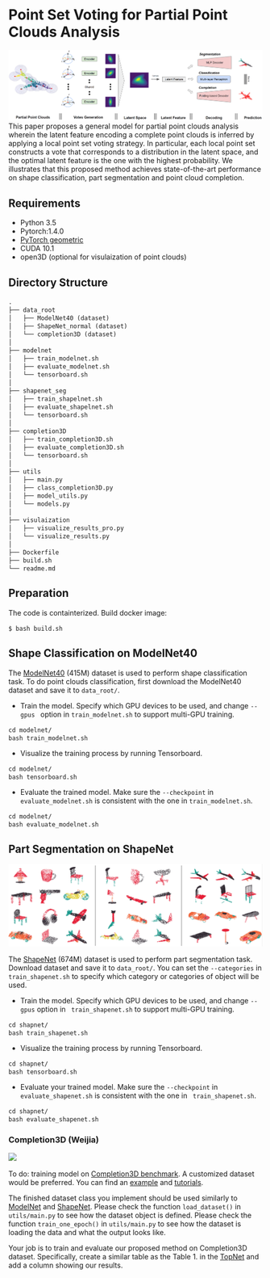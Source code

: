 __Point Set Voting for Partial Point Clouds Analysis__
===

![](figures/architectures.png)
This paper proposes a general model for partial point clouds analysis wherein the
latent feature encoding a complete point clouds is inferred by applying a local
point set voting strategy. In particular, each local point set constructs a vote
that corresponds to a distribution in the latent space, and the optimal latent
feature is the one with the highest probability. We illustrates that this proposed
method achieves state-of-the-art performance on shape classification, part segmentation
and point cloud completion.


## Requirements
- Python 3.5
- Pytorch:1.4.0
- [PyTorch geometric](https://pytorch-geometric.readthedocs.io/en/latest/notes/installation.html)
- CUDA 10.1
- open3D (optional for visulaization of point clouds)

## Directory Structure

```
.
├── data_root
│   ├── ModelNet40 (dataset)
│   ├── ShapeNet_normal (dataset)
│   └── completion3D (dataset)
│
├── modelnet
│   ├── train_modelnet.sh
│   ├── evaluate_modelnet.sh
│   └── tensorboard.sh
│
├── shapenet_seg
│   ├── train_shapelnet.sh
│   ├── evaluate_shapelnet.sh
│   └── tensorboard.sh
│
├── completion3D
│   ├── train_completion3D.sh
│   ├── evaluate_completion3D.sh
│   └── tensorboard.sh
│
├── utils
│   ├── main.py
│   ├── class_completion3D.py
│   ├── model_utils.py
│   └── models.py
│
├── visulaization
│   ├── visualize_results_pro.py
│   └── visualize_results.py
│
├── Dockerfile
├── build.sh
└── readme.md
```


## Preparation
The code is containterized. Build docker image:
```
$ bash build.sh
```

## Shape Classification on ModelNet40
The [ModelNet40](http://modelnet.cs.princeton.edu/ModelNet40.zip) (415M) dataset
is used to perform shape classification task. To do point clouds classification,
first download the ModelNet40 dataset and save it to `data_root/`.

+ Train the model. Specify which GPU devices to be used, and change `--gpus `
option in `train_modelnet.sh` to support multi-GPU training.
```shell
cd modelnet/
bash train_modelnet.sh
```

+ Visualize the training process by running Tensorboard.
```shell
cd modelnet/
bash tensorboard.sh
```

+ Evaluate the trained model. Make sure the `--checkpoint` in `evaluate_modelnet.sh`
is consistent with the one in `train_modelnet.sh`.
```shell
cd modelnet/
bash evaluate_modelnet.sh
```

## Part Segmentation on ShapeNet

![](figures/part_segmentation.png)

The [ShapeNet](https://shapenet.cs.stanford.edu/media/shapenetcore_partanno_segmentation_benchmark_v0_normal.zip)
(674M) dataset is used to perform part segmentation task. Download dataset and
save it to `data_root/`. You can set the `--categories` in ` train_shapenet.sh` to
specify which category or categories of object will be used.

+ Train the model. Specify which GPU devices to be used, and change `--gpus` option
in ` train_shapenet.sh` to support multi-GPU training.
```shell
cd shapnet/
bash train_shapenet.sh
```

+ Visualize the training process by running Tensorboard.
```shell
cd shapnet/
bash tensorboard.sh
```

+ Evaluate your trained model. Make sure the `--checkpoint` in `evaluate_shapenet.sh`
is consistent with the one in ` train_shapenet.sh`.
```shell
cd shapnet/
bash evaluate_shapenet.sh
```

<!-- + Visualize sample completion results. After evaluation sample completion results are saved in `shapnet/checkpoint/{model_name}/eval_sample_results/`. The results can be visualized by running:
```shell
cd visulaization/
python3 visualize_results_pro.py
``` -->



### Completion3D (Weijia)

![](figures/completion.png)

To do: training model on [Completion3D benchmark](https://completion3d.stanford.edu/).
A customized dataset would be preferred. You can find an [example](https://pytorch-geometric.readthedocs.io/en/latest/_modules/torch_geometric/datasets/shapenet.html#ShapeNet) and [tutorials](https://pytorch-geometric.readthedocs.io/en/latest/notes/create_dataset.html).

The finished dataset class you implement should be used similarly to [ModelNet](https://pytorch-geometric.readthedocs.io/en/latest/modules/datasets.html#torch_geometric.datasets.ModelNet) and [ShapeNet](https://pytorch-geometric.readthedocs.io/en/latest/modules/datasets.html#torch_geometric.datasets.ShapeNet). Please check the function ```load_dataset()``` in ```utils/main.py``` to see how the dataset object is defined. Please check the function ```train_one_epoch()``` in ```utils/main.py``` to see how the dataset is loading the data and what the output looks like.

Your job is to train and evaluate our proposed method on Completion3D dataset. Specifically, create a similar table as the Table 1. in the [TopNet](http://openaccess.thecvf.com/content_CVPR_2019/papers/Tchapmi_TopNet_Structural_Point_Cloud_Decoder_CVPR_2019_paper.pdf) and add a column showing our results.  
